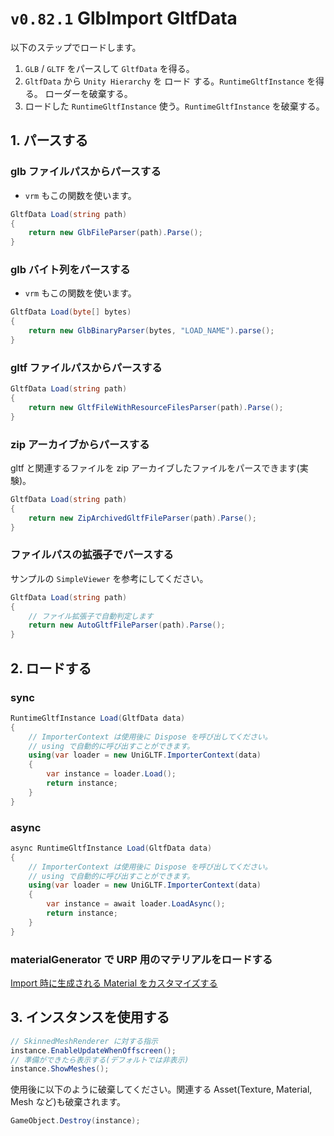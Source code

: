 # `v0.82.1` GlbImport GltfData

以下のステップでロードします。

1. `GLB` / `GLTF` をパースして `GltfData` を得る。
2. `GltfData` から `Unity Hierarchy` を ロード する。`RuntimeGltfInstance` を得る。 ローダーを破棄する。
3. ロードした `RuntimeGltfInstance` 使う。`RuntimeGltfInstance` を破棄する。

## 1. パースする

### glb ファイルパスからパースする

- `vrm` もこの関数を使います。

```csharp
GltfData Load(string path)
{
    return new GlbFileParser(path).Parse();
}
```

### glb バイト列をパースする

- `vrm` もこの関数を使います。

```csharp
GltfData Load(byte[] bytes)
{
    return new GlbBinaryParser(bytes, "LOAD_NAME").parse();
}
```

### gltf ファイルパスからパースする

```csharp
GltfData Load(string path)
{
    return new GltfFileWithResourceFilesParser(path).Parse();
}
```

### zip アーカイブからパースする

gltf と関連するファイルを zip アーカイブしたファイルをパースできます(実験)。

```csharp
GltfData Load(string path)
{
    return new ZipArchivedGltfFileParser(path).Parse();
}
```

### ファイルパスの拡張子でパースする

サンプルの `SimpleViewer` を参考にしてください。

```csharp
GltfData Load(string path)
{
    // ファイル拡張子で自動判定します
    return new AutoGltfFileParser(path).Parse();
}
```

## 2. ロードする

### sync

```csharp
RuntimeGltfInstance Load(GltfData data)
{
    // ImporterContext は使用後に Dispose を呼び出してください。
    // using で自動的に呼び出すことができます。
    using(var loader = new UniGLTF.ImporterContext(data)
    {
        var instance = loader.Load();
        return instance;
    }
}
```

### async

```csharp
async RuntimeGltfInstance Load(GltfData data)
{
    // ImporterContext は使用後に Dispose を呼び出してください。
    // using で自動的に呼び出すことができます。
    using(var loader = new UniGLTF.ImporterContext(data)
    {
        var instance = await loader.LoadAsync();
        return instance;
    }
}
```

### materialGenerator で URP 用のマテリアルをロードする

[Import 時に生成される Material をカスタマイズする](/api/how_to_customize_material_import)

## 3. インスタンスを使用する

```csharp
// SkinnedMeshRenderer に対する指示
instance.EnableUpdateWhenOffscreen();
// 準備ができたら表示する(デフォルトでは非表示)
instance.ShowMeshes();
```

使用後に以下のように破棄してください。関連する Asset(Texture, Material, Mesh など)も破棄されます。

```csharp
GameObject.Destroy(instance);
```

